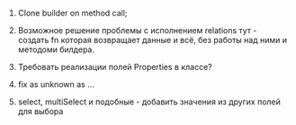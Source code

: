 1. Clone builder on method call;

2. Возможное решение проблемы с исполнением relations тут - создать fn которая возвращает данные и всё, без работы над ними и методоми билдера.

3. Требовать реализации полей Properties в классе?

4. fix as unknown as ...

5. select, multiSelect и подобные - добавить значения из других полей для выбора
